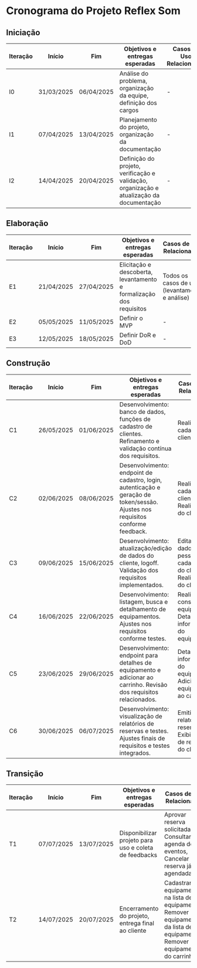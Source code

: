 # Cronograma do Projeto Reflex Som

## Iniciação

| Iteração | Início     | Fim        | Objetivos e entregas esperadas                              | Casos de Uso Relacionados                |
|----------|------------|------------|-------------------------------------------------------------|------------------------------------------|
| I0       | 31/03/2025 | 06/04/2025 | Análise do problema, organização da equipe, definição dos cargos | -                                        |
| I1       | 07/04/2025 | 13/04/2025 | Planejamento do projeto, organização da documentação         | -                                        |
| I2       | 14/04/2025 | 20/04/2025 | Definição do projeto, verificação e validação, organização e atualização da documentação | -                                        |

## Elaboração

| Iteração | Início     | Fim        | Objetivos e entregas esperadas                              | Casos de Uso Relacionados                              |
|----------|------------|------------|-------------------------------------------------------------|--------------------------------------------------------|
| E1       | 21/04/2025 | 27/04/2025 | Elicitação e descoberta, levantamento e formalização dos requisitos | Todos os casos de uso (levantamento e análise)          |
| E2       | 05/05/2025 | 11/05/2025 | Definir o MVP                                                | -                                                      |
| E3       | 12/05/2025 | 18/05/2025 | Definir DoR e DoD                                           | -                                                      |

## Construção

| Iteração | Início     | Fim        | Objetivos e entregas esperadas                              | Casos de Uso Relacionados                              |
|----------|------------|------------|-------------------------------------------------------------|--------------------------------------------------------|
| C1       | 26/05/2025 | 01/06/2025 | Desenvolvimento: banco de dados, funções de cadastro de clientes. Refinamento e validação contínua dos requisitos. | Realizar cadastro do cliente                            |
| C2       | 02/06/2025 | 08/06/2025 | Desenvolvimento: endpoint de cadastro, login, autenticação e geração de token/sessão. Ajustes nos requisitos conforme feedback. | Realizar cadastro do cliente, Realizar login do cliente |
| C3       | 09/06/2025 | 15/06/2025 | Desenvolvimento: atualização/edição de dados do cliente, logoff. Validação dos requisitos implementados. | Editar os dados pessoais cadastrados do cliente, Realizar logoff do cliente |
| C4       | 16/06/2025 | 22/06/2025 | Desenvolvimento: listagem, busca e detalhamento de equipamentos. Ajustes nos requisitos conforme testes. | Realizar consulta de equipamentos, Detalhar informações do equipamento |
| C5       | 23/06/2025 | 29/06/2025 | Desenvolvimento: endpoint para detalhes de equipamento e adicionar ao carrinho. Revisão dos requisitos relacionados. | Detalhar informações do equipamento, Adicionar equipamentos ao carrinho |
| C6       | 30/06/2025 | 06/07/2025 | Desenvolvimento: visualização de relatórios de reservas e testes. Ajustes finais de requisitos e testes integrados. | Emitir relatórios de reservas, Exibir histórico de reservas do cliente |

## Transição

| Iteração | Início     | Fim        | Objetivos e entregas esperadas                              | Casos de Uso Relacionados                              |
|----------|------------|------------|-------------------------------------------------------------|--------------------------------------------------------|
| T1       | 07/07/2025 | 13/07/2025 | Disponibilizar projeto para uso e coleta de feedbacks       | Aprovar reserva solicitada, Consultar agenda de eventos, Cancelar reserva já agendada |
| T2       | 14/07/2025 | 20/07/2025 | Encerramento do projeto, entrega final ao cliente            | Cadastrar equipamento na lista de equipamentos, Remover equipamento da lista de equipamentos, Remover equipamentos do carrinho |


<!-- | Fase do OpenUp | Iteração | Início      | Fim         | Objetivos e entregas esperadas                                                                 |
|----------------|--------|-------------|-------------|------------------------------------------------------------------------------------------------|
| Iniciação      | 0      | 31/03/2025  | 06/04/2025  | Análise do problema, organização da equipe, definição dos cargos                               |
|                | 1      | 07/04/2025  | 13/04/2025  | Planejamento do projeto, organização da documentação                                            |
|                | 2      | 14/04/2025  | 20/04/2025  | Definição do projeto, organização da documentação                                               |
| Elaboração     | 3      | 21/04/2025  | 27/04/2025  | Levantar e formalizar os requisitos, capacitações                                              |
|                | 4      | 28/04/2025  | 04/05/2025  | Protótipo no Figma, análise de riscos, capacitações                                            |
|                | 5      | 05/05/2025  | 11/05/2025  | Definir o MVP                                                                                  |
|                | 6      | 12/05/2025  | 18/05/2025  | Definir DoR e DoD, validação dos protótipos pelo cliente                                       |
|                | 7      | 19/05/2025  | 25/05/2025  | Implementar oferta de produtos conforme protótipo Figma, capacitações                          |
| Construção     | 8      | 26/05/2025  | 01/06/2025  | Desenvolver Banco de dados, criar funções de cadastro de clientes                              |
|                | 9      | 02/06/2025  | 08/06/2025  | Criar funcionalidade de adicionar produtos ao carrinho e criar funções de cadastro de cliente  |
|                | 10     | 09/06/2025  | 15/06/2025  | Adicionar opção de agendamento de produtos e visualizar histórico de empréstimo                |
|                | 11     | 16/06/2025  | 22/06/2025  | Criação de painel administrativo, para gerenciar produtos e clientes                           |
|                | 12     | 23/06/2025  | 29/06/2025  | Organização do painel administrativo, testes                                                   |
|                | 13     | 30/06/2025  | 06/07/2025  | Entrega de software funcional para utilização e coleta de feedbacks, teste de funcionalidade, correções |
| Transição      | 14     | 07/07/2025  | 13/07/2025  | Disponibilizar projeto para uso e coleta de feedbacks para possíveis melhorias                 |
|                | 15     | 14/07/2025  | 20/07/2025  | Encerramento do projeto, entrega final ao cliente                                               | -->
